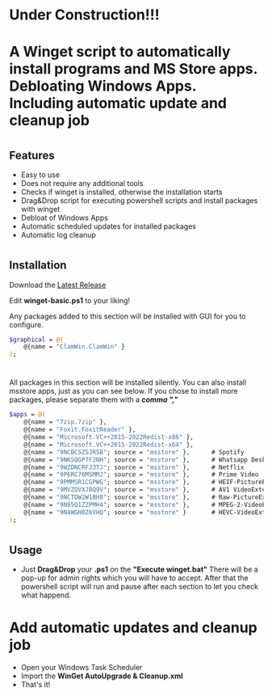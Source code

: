 # Under Construction!!!
#
#
# A Winget script to automatically install programs and MS Store apps. Debloating Windows Apps. Including automatic update and cleanup job
#
## Features

- Easy to use
- Does not require any additional tools
- Checks if winget is installed, otherwise the installation starts
- Drag&Drop script for executing powershell scripts and install packages with winget
- Debloat of Windows Apps
- Automatic scheduled updates for installed packages
- Automatic log cleanup 
#
## Installation


Download the [Latest Release](https://github.com/Kugane/winget/releases/latest)

Edit **winget-basic.ps1** to your liking!

Any packages added to this section will be installed with GUI for you to configure.

```sh
$graphical = @(
    @{name = "ClamWin.ClamWin" }
);
```
#
All packages in this section will be installed silently. 
You can also install msstore apps, just as you can see below.
If you chose to install more packages, please separate them with a  ***comma ","***
```sh
$apps = @(
    @{name = "7zip.7zip" },
    @{name = "Foxit.FoxitReader" },
    @{name = "Microsoft.VC++2015-2022Redist-x86" },
    @{name = "Microsoft.VC++2015-2022Redist-x64" },
    @{name = "9NCBCSZSJRSB"; source = "msstore" },      # Spotify
    @{name = "9NKSQGP7F2NH"; source = "msstore" },      # Whatsapp Desktop
    @{name = "9WZDNCRFJ3TJ"; source = "msstore" },      # Netflix
    @{name = "9P6RC76MSMMJ"; source = "msstore" },      # Prime Video
    @{name = "9PMMSR1CGPWG"; source = "msstore" },      # HEIF-PictureExtension
    @{name = "9MVZQVXJBQ9V"; source = "msstore" },      # AV1 VideoExtension
    @{name = "9NCTDW2W1BH8"; source = "msstore" },      # Raw-PictureExtension
    @{name = "9N95Q1ZZPMH4"; source = "msstore" },      # MPEG-2-VideoExtension
    @{name = "9N4WGH0Z6VHQ"; source = "msstore" }       # HEVC-VideoExtension
);
```

#
## Usage

- Just **Drag&Drop** your **.ps1** on the **"Execute winget.bat"**
There will be a pop-up for admin rights which you will have to accept.
After that the powershell script will run and pause after each section to let you check what happend.

# Add automatic updates and cleanup job
- Open your Windows Task Scheduler 
- Import the **WinGet AutoUpgrade & Cleanup.xml**
- That's it!
#

#



